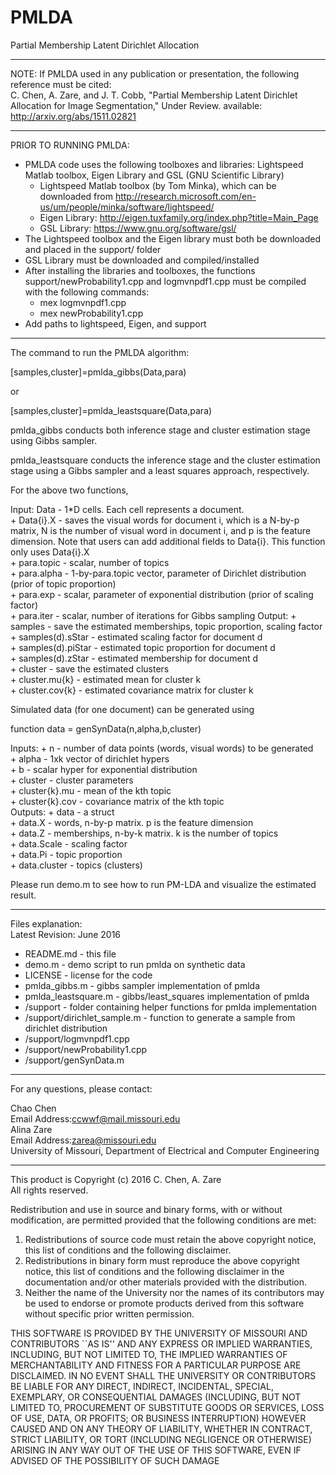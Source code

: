 # PMLDA
Partial Membership Latent Dirichlet Allocation

****************************************************************

NOTE: If PMLDA used in any publication or presentation, the following reference must be cited:  
C. Chen, A. Zare, and J. T. Cobb, "Partial Membership Latent Dirichlet Allocation for Image Segmentation," Under Review. 
available: http://arxiv.org/abs/1511.02821

****************************************************************
PRIOR TO RUNNING PMLDA:  
+ PMLDA code uses the following toolboxes and libraries: Lightspeed Matlab toolbox, Eigen Library and GSL (GNU Scientific Library)  
    * Lightspeed Matlab toolbox (by Tom Minka), which can be downloaded from http://research.microsoft.com/en-us/um/people/minka/software/lightspeed/
    * Eigen Library: http://eigen.tuxfamily.org/index.php?title=Main_Page
    * GSL Library: https://www.gnu.org/software/gsl/
+ The Lightspeed toolbox and the Eigen library must both be downloaded and placed in the support/ folder
+ GSL Library must be downloaded and compiled/installed 
+ After installing the libraries and toolboxes, the functions support/newProbability1.cpp and logmvnpdf1.cpp must be compiled with the following commands:
    * mex logmvnpdf1.cpp
    * mex newProbability1.cpp
+ Add paths to lightspeed, Eigen, and support   
****************************************************************

The command to run the PMLDA algorithm:   

[samples,cluster]=pmlda_gibbs(Data,para)

or 

[samples,cluster]=pmlda_leastsquare(Data,para) 

pmlda_gibbs conducts both inference stage and cluster estimation stage using Gibbs sampler.  

pmlda_leastsquare conducts the inference stage and the cluster estimation stage using a Gibbs sampler and a least squares approach, respectively.


For the above two functions,

Input: Data - 1*D cells. Each cell represents a document.  
      + Data{i}.X  - saves the visual words for document i, which is a
                    N-by-p matrix, N is the number of visual word in document i, and p
                    is the feature dimension.
                    Note that users can add additional fields to Data{i}. This function only uses
                    Data{i}.X  
       + para.topic - scalar, number of topics  
       + para.alpha - 1-by-para.topic vector, parameter of Dirichlet distribution (prior of topic proportion)  
       +  para.exp   - scalar, parameter of exponential distribution (prior of scaling factor)  
       + para.iter  - scalar, number of iterations for Gibbs sampling
Output:
      + samples           - save the estimated memberships, topic proportion, scaling factor  
     +  samples(d).sStar  - estimated scaling factor for document d  
      + samples(d).piStar - estimated topic proportion for document d  
     +  samples(d).zStar  - estimated membership for document d  
      + cluster           - save the estimated clusters  
      + cluster.mu{k}     - estimated mean for cluster k  
      + cluster.cov{k}    - estimated covariance matrix for cluster k  

Simulated data (for one document) can be generated using   

function data = genSynData(n,alpha,b,cluster)

 Inputs:
      +  n       - number of data points (words, visual words) to be generated   
      +  alpha   - 1xk vector of dirichlet hypers  
      +  b       - scalar hyper for exponential distribution  
      +  cluster - cluster parameters  
      +  cluster{k}.mu - mean of the kth topic  
      +  cluster{k}.cov - covariance matrix of the kth topic  
 Outputs:
      +  data    - a struct  
      +  data.X  - words, n-by-p matrix. p is the feature dimension  
      +  data.Z  - memberships, n-by-k matrix. k is the number of topics  
      +  data.Scale - scaling factor   
      +  data.Pi - topic proportion  
      +  data.cluster - topics (clusters)  


Please run demo.m to see how to run PM-LDA and visualize the estimated result.  

****************************************************************  

Files explanation:  
Latest Revision: June 2016

+ README.md -  this file  
+ demo.m - demo script to run pmlda on synthetic data
+ LICENSE - license for the code
+ pmlda_gibbs.m - gibbs sampler implementation of pmlda
+ pmlda_leastsquare.m - gibbs/least_squares implementation of pmlda
+ /support - folder containing helper functions for pmlda implementation
+ /support/dirichlet_sample.m - function to generate a sample from dirichlet distribution
+ /support/logmvnpdf1.cpp 
+ /support/newProbability1.cpp 
+ /support/genSynData.m  


****************************************************************  

For any questions, please contact:

 Chao Chen  
 Email Address:ccwwf@mail.missouri.edu  
 Alina Zare  
 Email Address:zarea@missouri.edu   
 University of Missouri, Department of Electrical and Computer Engineering  

****************************************************************

This product is Copyright (c) 2016 C. Chen, A. Zare  
 All rights reserved.  

 Redistribution and use in source and binary forms, with or without
 modification, are permitted provided that the following conditions
 are met:  

   1. Redistributions of source code must retain the above copyright
      notice, this list of conditions and the following disclaimer.  
   2. Redistributions in binary form must reproduce the above copyright
      notice, this list of conditions and the following disclaimer in the
      documentation and/or other materials provided with the distribution.  
   3. Neither the name of the University nor the names of its contributors
      may be used to endorse or promote products derived from this software
      without specific prior written permission.  

 THIS SOFTWARE IS PROVIDED BY THE UNIVERSITY OF MISSOURI AND
 CONTRIBUTORS ``AS IS'' AND ANY EXPRESS OR IMPLIED WARRANTIES,
 INCLUDING, BUT NOT LIMITED TO, THE IMPLIED WARRANTIES OF
 MERCHANTABILITY AND FITNESS FOR A PARTICULAR PURPOSE ARE
 DISCLAIMED.  IN NO EVENT SHALL THE UNIVERSITY OR CONTRIBUTORS
 BE LIABLE FOR ANY DIRECT, INDIRECT, INCIDENTAL, SPECIAL,
 EXEMPLARY, OR CONSEQUENTIAL DAMAGES (INCLUDING, BUT NOT
 LIMITED TO, PROCUREMENT OF SUBSTITUTE GOODS OR SERVICES,
 LOSS OF USE, DATA, OR PROFITS; OR BUSINESS INTERRUPTION)
 HOWEVER CAUSED AND ON ANY THEORY OF LIABILITY, WHETHER IN
CONTRACT, STRICT LIABILITY, OR TORT (INCLUDING NEGLIGENCE
 OR OTHERWISE) ARISING IN ANY WAY OUT OF THE USE OF THIS
 SOFTWARE, EVEN IF ADVISED OF THE POSSIBILITY OF SUCH DAMAGE  


